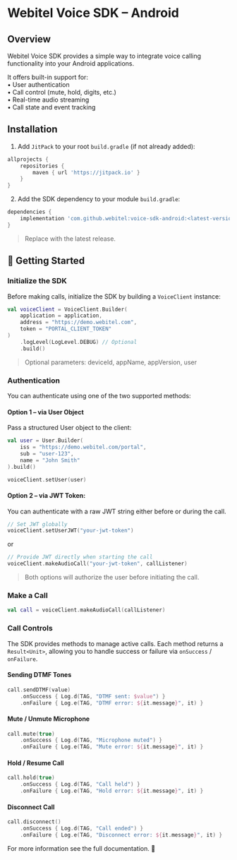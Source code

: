 # **Webitel Voice SDK – Android**


## Overview

Webitel Voice SDK provides a simple way to integrate voice calling functionality into your Android applications.  

It offers built-in support for:  
  • User authentication  
  • Call control (mute, hold, digits, etc.)  
  • Real-time audio streaming  
  • Call state and event tracking


## Installation

1.	Add `JitPack` to your root `build.gradle` (if not already added):
```groovy
allprojects {
    repositories {
        maven { url 'https://jitpack.io' }
    }
}
```

2. Add the SDK dependency to your module `build.gradle`:
```groovy
dependencies {
    implementation 'com.github.webitel:voice-sdk-android:<latest-version>'
}
```
> Replace <latest-version/> with the latest release.


## 🚀 Getting Started


### Initialize the SDK

Before making calls, initialize the SDK by building a `VoiceClient` instance:
```kotlin
val voiceClient = VoiceClient.Builder(
    application = application,
    address = "https://demo.webitel.com",
    token = "PORTAL_CLIENT_TOKEN"
)
    .logLevel(LogLevel.DEBUG) // Optional
    .build()
```
> Optional parameters: deviceId, appName, appVersion, user


### Authentication

You can authenticate using one of the two supported methods:

#### Option 1 – via User Object

Pass a structured User object to the client:
```kotlin
val user = User.Builder(
    iss = "https://demo.webitel.com/portal",
    sub = "user-123",
    name = "John Smith"
).build()

voiceClient.setUser(user)
```

#### Option 2 – via JWT Token:

You can authenticate with a raw JWT string either before or during the call.
```kotlin
// Set JWT globally
voiceClient.setUserJWT("your-jwt-token")
```
or
```kotlin
// Provide JWT directly when starting the call
voiceClient.makeAudioCall("your-jwt-token", callListener)
```
> Both options will authorize the user before initiating the call.


### Make a Call

```kotlin
val call = voiceClient.makeAudioCall(callListener)
```

### Call Controls

The SDK provides methods to manage active calls.
Each method returns a `Result<Unit>`, allowing you to handle success or failure via `onSuccess` / `onFailure`.

#### Sending DTMF Tones

```kotlin
call.sendDTMF(value)
    .onSuccess { Log.d(TAG, "DTMF sent: $value") }
    .onFailure { Log.e(TAG, "DTMF error: ${it.message}", it) }
```

#### Mute / Unmute Microphone

```kotlin
call.mute(true)
    .onSuccess { Log.d(TAG, "Microphone muted") }
    .onFailure { Log.e(TAG, "Mute error: ${it.message}", it) }
```

#### Hold / Resume Call

```kotlin
call.hold(true)
    .onSuccess { Log.d(TAG, "Call held") }
    .onFailure { Log.e(TAG, "Hold error: ${it.message}", it) }
```

#### Disconnect Call

```kotlin
call.disconnect()
    .onSuccess { Log.d(TAG, "Call ended") }
    .onFailure { Log.e(TAG, "Disconnect error: ${it.message}", it) }
```


For more information see the full documentation. 🚀
